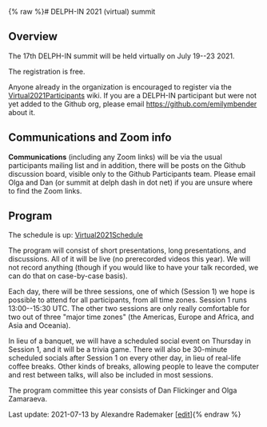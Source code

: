 {% raw %}# DELPH-IN 2021 (virtual) summit

## Overview

The 17th DELPH-IN summit will be held virtually on July 19--23 2021.

The registration is free.

Anyone already in the organization is encouraged to register via the [Virtual2021Participants](../Virtual2021Participants) wiki. If you are a DELPH-IN participant but were not yet added to the Github org, please email https://github.com/emilymbender about it. 

## Communications and Zoom info

**Communications** (including any Zoom links) will be via the usual participants mailing list and in addition, there will be posts on the Github discussion board, visible only to the Github Participants team. Please email Olga and Dan (or summit at delph dash in dot net) if you are unsure where to find the Zoom links.

## Program

The schedule is up: [Virtual2021Schedule](../Virtual2021Schedule)

The program will consist of short presentations, long presentations, and discussions. All of it will be live (no prerecorded videos this year). We will not record anything (though if you would like to have your talk recorded, we can do that on case-by-case basis).

Each day, there will be three sessions, one of which (Session 1) we hope is possible to attend for all participants, from all time zones. Session 1 runs 13:00--15:30 UTC. The other two sessions are only really comfortable for two out of three "major time zones" (the Americas, Europe and Africa, and Asia and Oceania).

In lieu of a banquet, we will have a scheduled social event on Thursday in Session 1, and it will be a trivia game. There will also be 30-minute scheduled socials after Session 1 on every other day, in lieu of real-life coffee breaks. Other kinds of breaks, allowing people to leave the computer and rest between talks, will also be included in most sessions.

The program committee this year consists of Dan Flickinger and Olga Zamaraeva.  

Last update: 2021-07-13 by Alexandre Rademaker [[edit](https://github.com/delph-in/docs/wiki/Virtual2021Top/_edit)]{% endraw %}